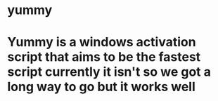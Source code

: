 # yummy

# Yummy is a windows activation script that aims to be the fastest script currently it isn't so we got a long way to go but it works well
